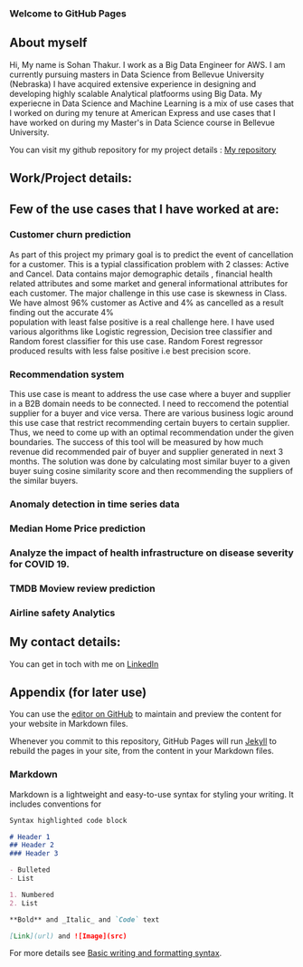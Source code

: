 ### Welcome to GitHub Pages

## About myself

Hi, My name is Sohan Thakur. I work as a Big Data Engineer for AWS.
I am currently pursuing masters in Data Science from Bellevue University (Nebraska)
I have acquired extensive experience in designing and developing highly scalable Analytical platfoorms using Big Data.
My experiecne in Data Science and Machine Learning is a mix of use cases that I worked on during my tenure at American Express and use cases that I have worked on during my Master's in Data Science course in Bellevue University.

You can visit my github repository for my project details : [My repository](https://github.com/sthakur2019)

## Work/Project details:

## Few of the use cases that I have worked at are:

### Customer churn prediction
  As part of this project my primary goal is to predict the event of cancellation for a customer. This is a typial classification problem with 2 classes: Active and   Cancel. Data contains major demographic details , financial health related attributes and some market and general informational attributes for each customer. The   major challenge in this use case is skewness in Class. We have almost 96% customer as Active and 4% as cancelled as a result finding out the accurate 4%     
  population with least false positive is a real challenge here. I have used various algorithms like Logistic regression, Decision tree classifier and Random forest   classifier for this use case. Random Forest regressor produced results with less false positive i.e best precision score.
  
### Recommendation system
  This use case is meant to address the use case where a buyer and supplier in a B2B domain needs to be connected. I need to reccomend the potential supplier for a   buyer and vice versa. There are various business logic around this use case that restrict recommending certain buyers to certain supplier. Thus, we need to come    up with an optimal recommendation under the given boundaries. The success of this tool will be measured by how much revenue did recommended pair of buyer and   supplier generated in next 3 months. The solution was done by calculating most similar buyer to a given buyer suing cosine similarity score and then recommending the suppliers of the similar buyers.
  
### Anomaly detection in time series data

### Median Home Price prediction

### Analyze the impact of health infrastructure on disease severity for COVID 19.

### TMDB Moview review prediction

### Airline safety Analytics

## My contact details:

You can get in toch with me on [LinkedIn](http://www.linkedin.com/in/sohan-thakur-936b00106)











## Appendix (for later use)



You can use the [editor on GitHub](https://github.com/sthakur2019/sthakur2019.github.io/edit/main/README.md) to maintain and preview the content for your website in Markdown files.

Whenever you commit to this repository, GitHub Pages will run [Jekyll](https://jekyllrb.com/) to rebuild the pages in your site, from the content in your Markdown files.

### Markdown

Markdown is a lightweight and easy-to-use syntax for styling your writing. It includes conventions for

```markdown
Syntax highlighted code block

# Header 1
## Header 2
### Header 3

- Bulleted
- List

1. Numbered
2. List

**Bold** and _Italic_ and `Code` text

[Link](url) and ![Image](src)
```

For more details see [Basic writing and formatting syntax](https://docs.github.com/en/github/writing-on-github/getting-started-with-writing-and-formatting-on-github/basic-writing-and-formatting-syntax).
